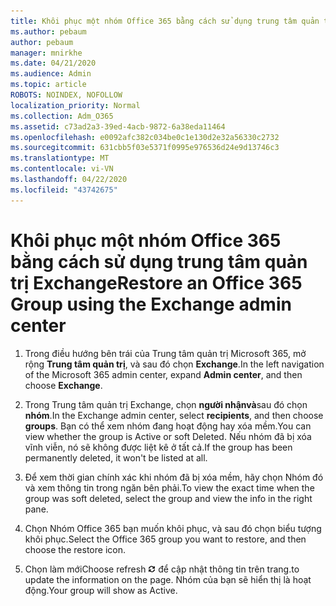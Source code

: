 ```yaml
---
title: Khôi phục một nhóm Office 365 bằng cách sử dụng trung tâm quản trị Exchange
ms.author: pebaum
author: pebaum
manager: mnirkhe
ms.date: 04/21/2020
ms.audience: Admin
ms.topic: article
ROBOTS: NOINDEX, NOFOLLOW
localization_priority: Normal
ms.collection: Adm_O365
ms.assetid: c73ad2a3-39ed-4acb-9872-6a38eda11464
ms.openlocfilehash: e0092afc382c034be0c1e130d2e32a56330c2732
ms.sourcegitcommit: 631cbb5f03e5371f0995e976536d24e9d13746c3
ms.translationtype: MT
ms.contentlocale: vi-VN
ms.lasthandoff: 04/22/2020
ms.locfileid: "43742675"
---
```

# <a name="restore-an-office-365-group-using-the-exchange-admin-center"></a><span data-ttu-id="8b670-102">Khôi phục một nhóm Office 365 bằng cách sử dụng trung tâm quản trị Exchange</span><span class="sxs-lookup"><span data-stu-id="8b670-102">Restore an Office 365 Group using the Exchange admin center</span></span>

1. <span data-ttu-id="8b670-103">Trong điều hướng bên trái của Trung tâm quản trị Microsoft 365, mở rộng **Trung tâm quản trị**, và sau đó chọn **Exchange**.</span><span class="sxs-lookup"><span data-stu-id="8b670-103">In the left navigation of the Microsoft 365 admin center, expand **Admin center**, and then choose **Exchange**.</span></span>
    
2. <span data-ttu-id="8b670-104">Trong Trung tâm quản trị Exchange, chọn **người nhậnvà**sau đó chọn **nhóm**.</span><span class="sxs-lookup"><span data-stu-id="8b670-104">In the Exchange admin center, select **recipients**, and then choose **groups**.</span></span> <span data-ttu-id="8b670-105">Bạn có thể xem nhóm đang hoạt động hay xóa mềm.</span><span class="sxs-lookup"><span data-stu-id="8b670-105">You can view whether the group is Active or soft Deleted.</span></span> <span data-ttu-id="8b670-106">Nếu nhóm đã bị xóa vĩnh viễn, nó sẽ không được liệt kê ở tất cả.</span><span class="sxs-lookup"><span data-stu-id="8b670-106">If the group has been permanently deleted, it won't be listed at all.</span></span>
    
3. <span data-ttu-id="8b670-107">Để xem thời gian chính xác khi nhóm đã bị xóa mềm, hãy chọn Nhóm đó và xem thông tin trong ngăn bên phải.</span><span class="sxs-lookup"><span data-stu-id="8b670-107">To view the exact time when the group was soft deleted, select the group and view the info in the right pane.</span></span>
    
4. <span data-ttu-id="8b670-108">Chọn Nhóm Office 365 bạn muốn khôi phục, và sau đó chọn biểu tượng khôi phục.</span><span class="sxs-lookup"><span data-stu-id="8b670-108">Select the Office 365 group you want to restore, and then choose the restore icon.</span></span>
    
5. <span data-ttu-id="8b670-109">Chọn làm mới</span><span class="sxs-lookup"><span data-stu-id="8b670-109">Choose refresh</span></span> ![Làm mới biểu tượng](media/6464df90-2a91-4c1f-92a6-9a38c7696ac3.gif) <span data-ttu-id="8b670-111">để cập nhật thông tin trên trang.</span><span class="sxs-lookup"><span data-stu-id="8b670-111">to update the information on the page.</span></span> <span data-ttu-id="8b670-112">Nhóm của bạn sẽ hiển thị là hoạt động.</span><span class="sxs-lookup"><span data-stu-id="8b670-112">Your group will show as Active.</span></span> 
    

